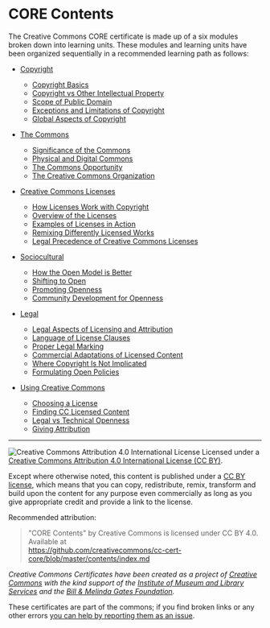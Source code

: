 # CORE Contents

The Creative Commons CORE certificate is made up of a six modules broken down into learning units. These modules and learning units have been organized sequentially in a recommended learning path as follows:

* [Copyright](copyright/index.md)
  * [Copyright Basics](copyright/basics.md)
  * [Copyright vs Other Intellectual Property](copyright/other-ip.md)
  * [Scope of Public Domain](copyright/public-domain.md)
  * [Exceptions and Limitations of Copyright](copyright/exceptions-limitations.md)
  * [Global Aspects of Copyright](copyright/global.md)

* [The Commons](commons/index.md)
   * [Significance of the Commons](commons/significance.md)
   * [Physical and Digital Commons](commons/physical-digital.md)
   * [The Commons Opportunity](commons/opportunity.md)
   * [The Creative Commons Organization](commons/creative-commons.md)

* [Creative Commons Licenses](licenses/index.md)
   * [How Licenses Work with Copyright](licenses/with-copyright.md)
   * [Overview of the Licenses](licenses/overview.md)
   * [Examples of Licenses in Action](licenses/examples.md)
   * [Remixing Differently Licensed Works](licenses/remixed.md)
   * [Legal Precedence of Creative Commons Licenses](licenses/legal-precedence.md)
   
* [Sociocultural](sociocultural/index.md)
   * [How the Open Model is Better](sociocultural/open-better.md)
   * [Shifting to Open](sociocultural/shift-open.md)
   * [Promoting Openness](sociocultural/promoting-open.md)
   * [Community Development for Openness](sociocultural/community-development.md)
   
* [Legal](legal/index.md)
   * [Legal Aspects of Licensing and Attribution](legal/aspects.md)
   * [Language of License Clauses](legal/clauses.md)
   * [Proper Legal Marking](legal/marking.md)
   * [Commercial Adaptations of Licensed Content](legal/commercial.md)
   * [Where Copyright Is Not Implicated](legal/copyright-not-implicated.md)
   * [Formulating Open Policies](legal/open-policies.md)

* [Using Creative Commons](using/index.md)
   * [Choosing a License](using/choosing-license.md)
   * [Finding CC Licensed Content](using/finding-content.md)
   * [Legal vs Technical Openness](using/legal-technical-open.md)
   * [Giving Attribution](using/attribution.md)
   
   
----

![Creative Commons Attribution 4.0 International License](https://github.com/creativecommons/cc-cert-core/blob/master/images/cc-by-88x31.png "CC BY")
Licensed under a [Creative Commons Attribution 4.0 International License (CC BY)](https://creativecommons.org/licenses/by/4.0/).

Except where otherwise noted, this content is published under a [CC BY license](https://creativecommons.org/licenses/by/4.0/), which means that you can copy, redistribute, remix, transform and build upon the content for any purpose even commercially as long as you give appropriate credit and provide a link to the license.

Recommended attribution: 

> "CORE Contents" by Creative Commons is licensed under CC BY 4.0. Available at    
> https://github.com/creativecommons/cc-cert-core/blob/master/contents/index.md


*Creative Commons Certificates have been created as a project of [Creative Commons](http://creativecommons.org/) with the kind support of the [Institute of Museum and Library Services](https://www.imls.gov/) and the [Bill &amp; Melinda Gates Foundation](http://www.gatesfoundation.org/).*

These certificates are part of the commons; if you find broken links or any other errors  [you can help by reporting them as an issue](https://github.com/creativecommons/cc-cert-core/issues).


